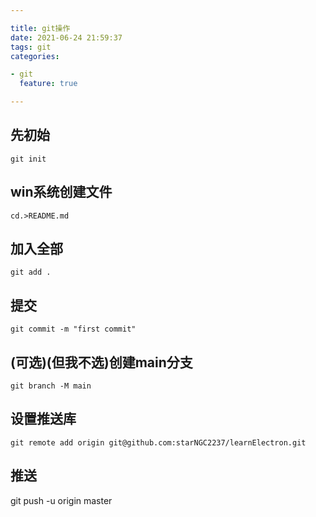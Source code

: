 ```yaml
---

title: git操作
date: 2021-06-24 21:59:37
tags: git
categories: 

- git
  feature: true

---
```


## 先初始

    git init

## win系统创建文件

    cd.>README.md

## 加入全部

    git add .

## 提交

    git commit -m "first commit"

## (可选)(但我不选)创建main分支

    git branch -M main

## 设置推送库

    git remote add origin git@github.com:starNGC2237/learnElectron.git

## 推送

git push -u origin master
